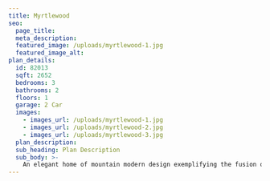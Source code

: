 ```yaml
---
title: Myrtlewood
seo:
  page_title:
  meta_description:
  featured_image: /uploads/myrtlewood-1.jpg
  featured_image_alt:
plan_details:
  id: 82013
  sqft: 2652
  bedrooms: 3
  bathrooms: 2
  floors: 1
  garage: 2 Car
  images:
    - images_url: /uploads/myrtlewood-1.jpg
    - images_url: /uploads/myrtlewood-2.jpg
    - images_url: /uploads/myrtlewood-3.jpg
  plan_description:
  sub_heading: Plan Description
  sub_body: >-
    An elegant home of mountain modern design exemplifying the fusion of the clean crisp linear look of a very modern design into a mountainous environment. Soaring expanse of glass and natural reclaimed wood allows the homeowner the open living environment sought after by most of today's homebuyers. Additionally, many very private spaces are incorporated within the design for the separation of lifestyles for each person of the family's individual requirements. There is even a safe room incorporated in the home for the safety of the family. Simply stated, an amazing statement of the homeowners lifestyle and status statement.
---
```

